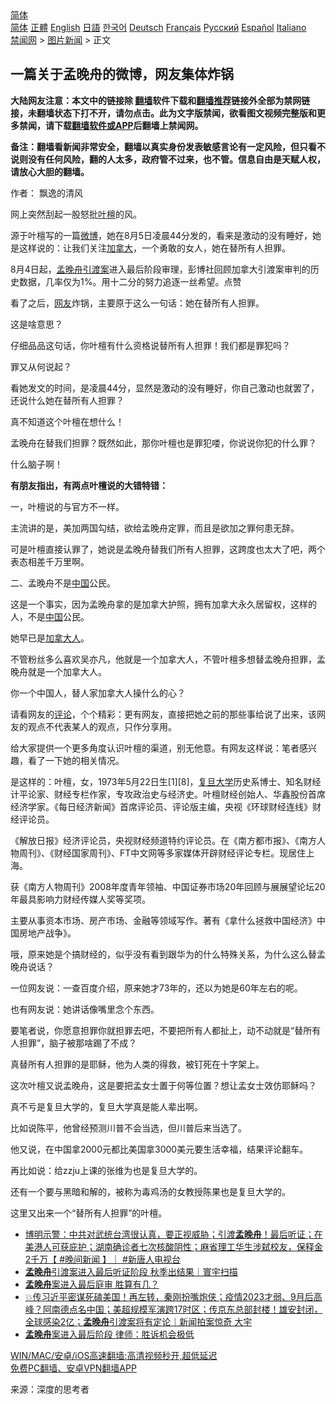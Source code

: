  <!-- 面包屑导航 --> <div class="breadcrumb"><!-- GTranslate: https://gtranslate.io/ -->  <div class="switcher notranslate">  <div class="selected">  <a href="#" onclick="return false;"> 简体</a>  </div>  <div class="option">  <a href="https://www.bannedbook.org" onclick="doGTranslate('zh-CN|zh-CN');jQuery('div.switcher div.selected a').html(jQuery(this).html());return false;" title="简体中文" class="nturl selected"> 简体</a>  <a href="https://www.bannedbook.org/zh-tw/" onclick="doGTranslate('zh-CN|zh-TW');jQuery('div.switcher div.selected a').html(jQuery(this).html());return false;" title="繁體中文" class="nturl"> 正體</a>  <a href="https://www.bannedbook.org/en/" onclick="doGTranslate('zh-CN|en');jQuery('div.switcher div.selected a').html(jQuery(this).html());return false;" title="English" class="nturl"> English</a>  <a href="https://www.bannedbook.org/ja/" onclick="doGTranslate('zh-CN|ja');jQuery('div.switcher div.selected a').html(jQuery(this).html());return false;" title="日本語" class="nturl"> 日語</a>  <a href="https://www.bannedbook.org/ko/" onclick="doGTranslate('zh-CN|ko');jQuery('div.switcher div.selected a').html(jQuery(this).html());return false;" title="한국어" class="nturl"> 한국어</a>  <a href="https://www.bannedbook.org/de/" onclick="doGTranslate('zh-CN|de');jQuery('div.switcher div.selected a').html(jQuery(this).html());return false;" title="Deutsch" class="nturl"> Deutsch</a>  <a href="https://www.bannedbook.org/fr/" onclick="doGTranslate('zh-CN|fr');jQuery('div.switcher div.selected a').html(jQuery(this).html());return false;" title="Français" class="nturl"> Français</a>  <a href="https://www.bannedbook.org/ru/" onclick="doGTranslate('zh-CN|ru');jQuery('div.switcher div.selected a').html(jQuery(this).html());return false;" title="Русский" class="nturl"> Русский</a>  <a href="https://www.bannedbook.org/es/" onclick="doGTranslate('zh-CN|es');jQuery('div.switcher div.selected a').html(jQuery(this).html());return false;" title="Español" class="nturl"> Español</a>  <a href="https://www.bannedbook.org/it/" onclick="doGTranslate('zh-CN|it');jQuery('div.switcher div.selected a').html(jQuery(this).html());return false;" title="Italiano" class="nturl"> Italiano</a>  </div>  </div>      <div class='breadcrumb-sub'><!-- Breadcrumb NavXT 6.3.0 --> <a href="https://www.bannedbook.org/" class="home">禁闻网</a> &gt; <a href="https://www.bannedbook.org/bnews/topimagenews/" class="category">图片新闻</a> &gt; 正文</div></div><h2>一篇关于孟晚舟的微博，网友集体炸锅</h2> <p class="notice"><b>大陆网友注意：本文中的链接除 <a href="https://github.com/bannedbook/fanqiang" >翻墙</a>软件下载和<a href="https://github.com/killgcd/justmysocks/blob/master/README.md">翻墙推荐</a>链接外全部为禁网链接，未翻墙状态下打不开，请勿点击。此为文字版禁闻，欲看图文视频完整版和更多禁闻，请下载<a href="https://github.com/bannedbook/fanqiang">翻墙软件或APP</a>后翻墙上禁闻网。</p><p>备注：翻墙看新闻非常安全，翻墙以真实身份发表敏感言论有一定风险，但只看不说则没有任何风险，翻的人太多，政府管不过来，也不管。信息自由是天赋人权，请放心大胆的翻墙。</b></p>  <div class="entry"> <p>作者： 飘逸的清风</p> <p>网上突然刮起一股怒批<a href="https://www.bannedbook.org/bnews/tag/%E5%8F%B6%E6%AA%80/" class="st_tag internal_tag" rel="tag" title="标签 叶檀 下的日志">叶檀</a>的风。</p> <p>源于叶檀写的一篇<a href="https://www.bannedbook.org/bnews/tag/%e5%be%ae%e5%8d%9a/" class="st_tag internal_tag" rel="tag" title="标签 微博 下的日志">微博</a>，她在8月5日凌晨44分发的，看来是激动的没有睡好，她是这样说的：让我们关注<a href="https://www.bannedbook.org/bnews/tag/%e5%8a%a0%e6%8b%bf%e5%a4%a7/" class="st_tag internal_tag" rel="tag" title="标签 加拿大 下的日志">加拿大</a>，一个勇敢的女人，她在替所有人担罪。</p> <p>8月4日起，<a href="https://www.bannedbook.org/bnews/tag/%e5%ad%9f%e6%99%9a%e8%88%9f/" class="st_tag internal_tag" rel="tag" title="标签 孟晚舟 下的日志">孟晚舟</a><a href="https://www.bannedbook.org/bnews/tag/%E5%BC%95%E6%B8%A1%E6%A1%88/" class="st_tag internal_tag" rel="tag" title="标签 引渡案 下的日志">引渡案</a>进入最后阶段审理，彭博社回顾加拿大引渡案审判的历史数据，几率仅为1%。用十二分的努力追逐一丝希望。点赞</p> <p>看了之后，<a href="https://www.bannedbook.org/bnews/tag/%e7%bd%91%e5%8f%8b/" class="st_tag internal_tag" rel="tag" title="标签 网友 下的日志">网友</a>炸锅，主要原于这么一句话：她在替所有人担罪。</p> <p>这是啥意思？</p> <p>仔细品品这句话，你叶檀有什么资格说替所有人担罪！我们都是罪犯吗？</p> <p>罪又从何说起？</p> <p>看她发文的时间，是凌晨44分，显然是激动的没有睡好，你自己激动也就罢了，还说什么她在替所有人担罪？</p> <p>真不知道这个叶檀在想什么！</p>  <p>孟晚舟在替我们担罪？既然如此，那你叶檀也是罪犯喽，你说说你犯的什么罪？</p> <p>什么脑子啊！</p> <p><strong>有朋友指出，有两点叶檀说的大错特错：</strong></p> <p>一，叶檀说的与官方不一样。</p> <p>主流讲的是，美加两国勾结，欲给孟晚舟定罪，而且是欲加之罪何患无辞。</p> <p>可是叶檀直接认罪了，她说是孟晚舟替我们所有人担罪，这跨度也太大了吧，两个表态相差千万里啊。</p> <p>二、孟晚舟不是<span class='wp_keywordlink_affiliate'><a href="https://www.bannedbook.org/" title="中国" target="_blank">中国</a></span>公民。</p> <p>这是一个事实，因为孟晚舟拿的是加拿大护照，拥有加拿大永久居留权，这样的人，不是<a href="https://www.bannedbook.org/bnews/tag/%E4%B8%AD%E5%9B%BD/" class="st_tag internal_tag" rel="tag" title="标签 中国 下的日志">中国</a>公民。</p> <p>她早已是<a href="https://www.bannedbook.org/bnews/tag/%E5%8A%A0%E6%8B%BF%E5%A4%A7%E4%BA%BA/" class="st_tag internal_tag" rel="tag" title="标签 加拿大人 下的日志">加拿大人</a>。</p> <p>不管粉丝多么喜欢吴亦凡，他就是一个加拿大人，不管叶檀多想替孟晚舟担罪，孟晚舟就是一个加拿大人。</p>  <p>你一个中国人，替人家加拿大人操什么的心？</p> <p>请看网友的<span class='wp_keywordlink_affiliate'><a href="https://www.bannedbook.org/bnews/comments/" title="新闻评论" target="_blank">评论</a></span>，个个精彩：更有网友，直接把她之前的那些事给说了出来，该网友的观点不代表某人的观点，只作分享用。</p> <p>给大家提供一个更多角度认识叶檀的渠道，别无他意。有网友这样说：笔者感兴趣，看了一下她的相关情况。</p> <p>是这样的：叶檀，女，1973年5月22日生[1][8]，<a href="https://www.bannedbook.org/bnews/tag/%E5%A4%8D%E6%97%A6%E5%A4%A7%E5%AD%A6/" class="st_tag internal_tag" rel="tag" title="标签 复旦大学 下的日志">复旦大学</a>历史系博士、知名财经计平论家、财经专栏作家，专攻政治史与经济史。叶檀财经创始人、华鑫股份首席经济学家。《每日经济新闻》首席评论员、评论版主编，央视《环球财经连线》财经评论员。</p> <p>《解放日报》经济评论员，央视财经频道特约评论员。在《南方都市报》、《南方人物周刊》、《财经国家周刊》、FT中文网等多家媒体开辟财经评论专栏。现居住上海。</p> <p>获《南方人物周刊》2008年度青年领袖、中国证券市场20年回顾与展展望论坛20年最具影响力财经传媒人奖等奖项。</p> <p>主要从事资本市场、房产市场、金融等领域写作。著有《拿什么拯救中国经济》中国房地产战争》。</p> <p>哦，原来她是个搞财经的，似乎没有看到跟华为的什么特殊关系，为什么这么替孟晚舟说话？</p> <p>一位网友说：一查百度介绍，原来她才73年的，还以为她是60年左右的呢。</p> <p>也有网友说：她讲话像嘴里念个东西。</p>  <p>要笔者说，你愿意担罪你就担罪去吧，不要把所有人都扯上，动不动就是“替所有人担罪”，脑子被那啥踢了不成？</p> <p>真替所有人担罪的是耶稣，他为人类的得救，被钉死在十字架上。</p> <p>这次叶檀又说孟晚舟，这是要把孟女士置于何等位置？想让孟女士效仿耶稣吗？</p> <p>真不亏是复旦大学的，复旦大学真是能人辈出啊。</p> <p>比如说陈平，他曾经预测川普不会当选，但川普后来当选了。</p> <p>他又说，在中国拿2000元都比美国拿3000美元要生活幸福，结果评论翻车。</p> <p>再比如说：给zzju上课的张维为也是复旦大学的。</p> <p>还有一个要与黑暗和解的，被称为毒鸡汤的女教授陈果也是复旦大学的。</p> <p>这里又出来一个“替所有人担罪”的叶檀。</p> <ul class='op-related-articles' title='相关阅读'> <li><a href='https://www.bannedbook.org/bnews/bannedvideo/20210806/1601148.html' target='_blank'>博明示警：中共对武统台湾很认真，要正视威胁；引渡<b>孟晚舟</b>！最后听证；在美港人可获庇护；湖南确诊者七次核酸阴性；麻省理工华生涉弑校友，保释金2千万【 #晚间新闻 】｜  #新唐人电视台</a></li> <li><a href='https://www.bannedbook.org/bnews/taiwannews/20210806/1601132.html' target='_blank'><b>孟晚舟</b>引渡案进入最后听证阶段 秋季出结果｜寰宇扫描</a></li> <li><a href='https://www.bannedbook.org/bnews/headline/20210805/1600912.html' target='_blank'><b>孟晚舟</b>案进入最后庭审 胜算有几？</a></li> <li><a href='https://www.bannedbook.org/bnews/bannedvideo/20210805/1600645.html' target='_blank'>💥传习近平密谋死磕美国！再左转，秦刚扮嘴炮侠；疫情2023才弱、9月后高峰？阿南德点名中国；美超规模军演跨17时区；传京东总部封楼！雄安封闭，全球感染2亿；<b>孟晚舟</b>引渡案将有定论｜新闻拍案惊奇 大宇</a></li> <li><a href='https://www.bannedbook.org/bnews/comments/20210805/1600581.html' target='_blank'><b>孟晚舟</b>案进入最后阶段 律师：胜诉机会极低</a></li> </ul> <p class="texttj"> <a href="https://github.com/bannedbook/fanqiang/wiki/V2ray%E6%9C%BA%E5%9C%BA" target="_blank">WIN/MAC/安卓/iOS高速翻墙:高清视频秒开,超低延迟</a><br/> <a href="https://github.com/bannedbook/fanqiang/wiki/%E7%A6%81%E9%97%BB%E7%BD%91%E5%AE%89%E5%8D%93%E7%BF%BB%E5%A2%99%E6%96%B0%E9%97%BBAPP" target="_blank">免费PC翻墙、安卓VPN翻墙APP</a></p> <p> 来源：深度的思考者 </p><a name='sharetosocial'></a>  <div style="margin-bottom:5px;padding-bottom:5px;clear:both"> <div id="archive-pix-1" class="banner-ads"> <!-- AuctionX Display platform tag START --> <div id="26318x728x90x621x_ADSLOT2" clicktrack="%%CLICK_URL_ESC%%"></div> <!-- AuctionX Display platform tag END --> </div> <div id="archive-pix-2" class="banner-ads"> <!-- AuctionX Display platform tag START --> <div id="26315x300x250x621x_ADSLOT2" clicktrack="%%CLICK_URL_ESC%%"></div> <!-- AuctionX Display platform tag END --> </div> </div>  <div id="archive-pix-1" class="banner-ads"> <!-- AuctionX Display platform tag START --> <div id="26318x728x90x621x_ADSLOT3" clicktrack="%%CLICK_URL_ESC%%"></div> <!-- AuctionX Display platform tag END --> </div> </div><!--END ENTRY--> 